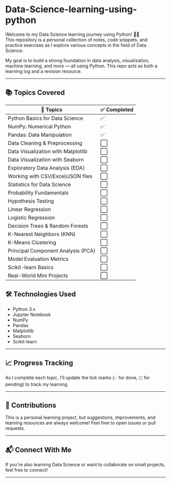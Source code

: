 # Data-Science-learning-using-python

Welcome to my Data Science learning journey using Python! 🧠🐍  
This repository is a personal collection of notes, code snippets, and practice exercises as I explore various concepts in the field of Data Science.

My goal is to build a strong foundation in data analysis, visualization, machine learning, and more — all using Python. This repo acts as both a learning log and a revision resource.

---
## 📚 Topics Covered


<table>
  <thead>
    <tr>
      <th>📌 Topics</th>
      <th>✅ Completed</th>
    </tr>
  </thead>
  <tbody>
    <tr><td>Python Basics for Data Science</td><td>✅</td></tr>
    <tr><td>NumPy: Numerical Python</td><td>✅</td></tr>
    <tr><td>Pandas: Data Manipulation</td><td>✅</td></tr>
    <tr><td>Data Cleaning & Preprocessing</td><td>⬜</td></tr>
    <tr><td>Data Visualization with Matplotlib</td><td>⬜</td></tr>
    <tr><td>Data Visualization with Seaborn</td><td>⬜</td></tr>
    <tr><td>Exploratory Data Analysis (EDA)</td><td>⬜</td></tr>
    <tr><td>Working with CSV/Excel/JSON files</td><td>⬜</td></tr>
    <tr><td>Statistics for Data Science</td><td>⬜</td></tr>
    <tr><td>Probability Fundamentals</td><td>⬜</td></tr>
    <tr><td>Hypothesis Testing</td><td>⬜</td></tr>
    <tr><td>Linear Regression</td><td>⬜</td></tr>
    <tr><td>Logistic Regression</td><td>⬜</td></tr>
    <tr><td>Decision Trees & Random Forests</td><td>⬜</td></tr>
    <tr><td>K-Nearest Neighbors (KNN)</td><td>⬜</td></tr>
    <tr><td>K-Means Clustering</td><td>⬜</td></tr>
    <tr><td>Principal Component Analysis (PCA)</td><td>⬜</td></tr>
    <tr><td>Model Evaluation Metrics</td><td>⬜</td></tr>
    <tr><td>Scikit-learn Basics</td><td>⬜</td></tr>
    <tr><td>Real-World Mini Projects</td><td>⬜</td></tr>
  </tbody>
</table>

## 🛠 Technologies Used

- Python 3.x
- Jupyter Notebook
- NumPy
- Pandas
- Matplotlib
- Seaborn
- Scikit-learn

---

## 📈 Progress Tracking

As I complete each topic, I'll update the tick marks (`✅` for done, `⬜` for pending) to track my learning.

---

## 🤝 Contributions

This is a personal learning project, but suggestions, improvements, and learning resources are always welcome! Feel free to open issues or pull requests.

---

## 📬 Connect With Me

If you're also learning Data Science or want to collaborate on small projects, feel free to connect!

---

